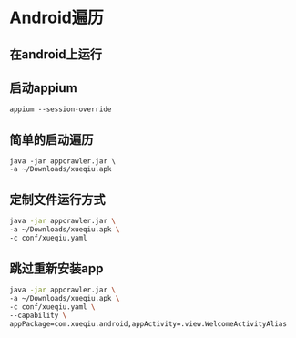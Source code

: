 # Android遍历

## 在android上运行

## 启动appium
```
appium --session-override
```

## 简单的启动遍历
```
java -jar appcrawler.jar \
-a ~/Downloads/xueqiu.apk
```

## 定制文件运行方式
```bash
java -jar appcrawler.jar \
-a ~/Downloads/xueqiu.apk \
-c conf/xueqiu.yaml
```

## 跳过重新安装app

```bash
java -jar appcrawler.jar \
-a ~/Downloads/xueqiu.apk \
-c conf/xueqiu.yaml \
--capability \
appPackage=com.xueqiu.android,appActivity=.view.WelcomeActivityAlias
```
